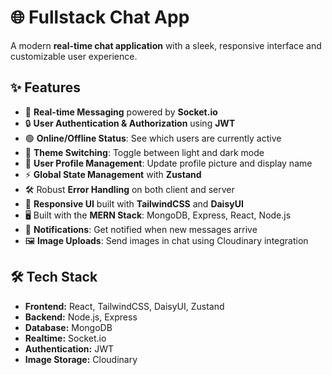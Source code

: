 # 🌐 Fullstack Chat App

A modern **real-time chat application** with a sleek, responsive interface and customizable user experience.

## ✨ Features

- 💬 **Real-time Messaging** powered by **Socket.io**
- 🔒 **User Authentication & Authorization** using **JWT**
- 🟢 **Online/Offline Status**: See which users are currently active
- 🎨 **Theme Switching**: Toggle between light and dark mode
- 👤 **User Profile Management**: Update profile picture and display name
- ⚡ **Global State Management** with **Zustand**
- 🛠️ Robust **Error Handling** on both client and server
- 📱 **Responsive UI** built with **TailwindCSS** and **DaisyUI**
- 🖥️ Built with the **MERN Stack**: MongoDB, Express, React, Node.js
- 🔔 **Notifications**: Get notified when new messages arrive
- 🖼️ **Image Uploads**: Send images in chat using Cloudinary integration

## 🛠️ Tech Stack

- **Frontend:** React, TailwindCSS, DaisyUI, Zustand  
- **Backend:** Node.js, Express  
- **Database:** MongoDB  
- **Realtime:** Socket.io  
- **Authentication:** JWT  
- **Image Storage:** Cloudinary
